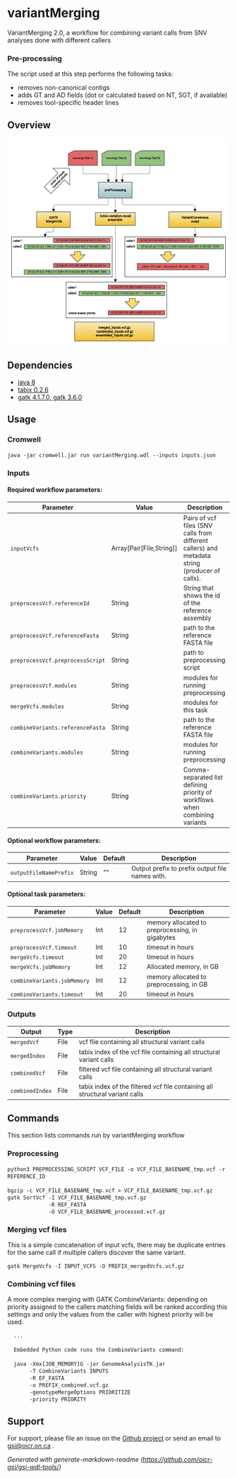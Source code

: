 # variantMerging

VariantMerging 2.0, a workflow for combining variant calls from SNV analyses done with different callers

### Pre-processing

The script used at this step performs the following tasks:

* removes non-canonical contigs
* adds GT and AD fields (dot or calculated based on NT, SGT, if available)
* removes tool-specific header lines

## Overview

![vmerging flowchart](docs/VARMERGE_specs.png)

## Dependencies

* [java 8](https://github.com/AdoptOpenJDK/openjdk8-upstream-binaries/releases/download/jdk8u222-b10/OpenJDK8U-jdk_x64_linux_8u222b10.tar.gz)
* [tabix 0.2.6](https://sourceforge.net/projects/samtools/files/tabix/tabix-0.2.6.tar.bz2)
* [gatk 4.1.7.0, gatk 3.6.0](https://gatk.broadinstitute.org)


## Usage

### Cromwell
```
java -jar cromwell.jar run variantMerging.wdl --inputs inputs.json
```

### Inputs

#### Required workflow parameters:
Parameter|Value|Description
---|---|---
`inputVcfs`|Array[Pair[File,String]]|Pairs of vcf files (SNV calls from different callers) and metadata string (producer of calls).
`preprocessVcf.referenceId`|String|String that shows the id of the reference assembly
`preprocessVcf.referenceFasta`|String|path to the reference FASTA file
`preprocessVcf.preprocessScript`|String|path to preprocessing script
`preprocessVcf.modules`|String|modules for running preprocessing
`mergeVcfs.modules`|String|modules for this task
`combineVariants.referenceFasta`|String|path to the reference FASTA file
`combineVariants.modules`|String|modules for running preprocessing
`combineVariants.priority`|String|Comma-separated list defining priority of workflows when combining variants


#### Optional workflow parameters:
Parameter|Value|Default|Description
---|---|---|---
`outputFileNamePrefix`|String|""|Output prefix to prefix output file names with.


#### Optional task parameters:
Parameter|Value|Default|Description
---|---|---|---
`preprocessVcf.jobMemory`|Int|12|memory allocated to preprocessing, in gigabytes
`preprocessVcf.timeout`|Int|10|timeout in hours
`mergeVcfs.timeout`|Int|20|timeout in hours
`mergeVcfs.jobMemory`|Int|12|Allocated memory, in GB
`combineVariants.jobMemory`|Int|12|memory allocated to preprocessing, in GB
`combineVariants.timeout`|Int|20|timeout in hours


### Outputs

Output | Type | Description
---|---|---
`mergedVcf`|File|vcf file containing all structural variant calls
`mergedIndex`|File|tabix index of the vcf file containing all structural variant calls
`combinedVcf`|File|filtered vcf file containing all structural variant calls
`combinedIndex`|File|tabix index of the filtered vcf file containing all structural variant calls


## Commands
 
 This section lists commands run by variantMerging workflow
 
 ### Preprocessing
 
 ```
 python3 PREPROCESSING_SCRIPT VCF_FILE -o VCF_FILE_BASENAME_tmp.vcf -r REFERENCE_ID
 
 bgzip -c VCF_FILE_BASENAME_tmp.vcf > VCF_FILE_BASENAME_tmp.vcf.gz
 gatk SortVcf -I VCF_FILE_BASENAME_tmp.vcf.gz 
              -R REF_FASTA 
              -O VCF_FILE_BASENAME_processed.vcf.gz
 ```
 
 ### Merging vcf files
 
 This is a simple concatenation of input vcfs, there may be duplicate entries for the same call if multiple callers discover the same variant.
 
 ```
 gatk MergeVcfs -I INPUT_VCFS -O PREFIX_mergedVcfs.vcf.gz
 
 ```
 
 ### Combining vcf files
 
 A more complex merging with GATK CombineVariants: depending on priority assigned to the callers matching fields will be ranked according this settings and only the values from the caller with highest priority will be used.
 
 
 ```
   ...
   
   Embedded Python code runs the CombineVariants command:
 
   java -Xmx[JOB_MEMORY]G -jar GenomeAnalysisTK.jar
        -T CombineVariants INPUTS
        -R EF_FASTA
        -o PREFIX_combined.vcf.gz
        -genotypeMergeOptions PRIORITIZE
        -priority PRIORITY
 
 ```
 ## Support

For support, please file an issue on the [Github project](https://github.com/oicr-gsi) or send an email to gsi@oicr.on.ca .

_Generated with generate-markdown-readme (https://github.com/oicr-gsi/gsi-wdl-tools/)_
